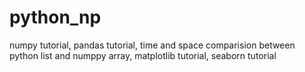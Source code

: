 # python_np
numpy tutorial,
pandas tutorial,
time and space comparision between python list and numppy array,
matplotlib tutorial,
seaborn tutorial
